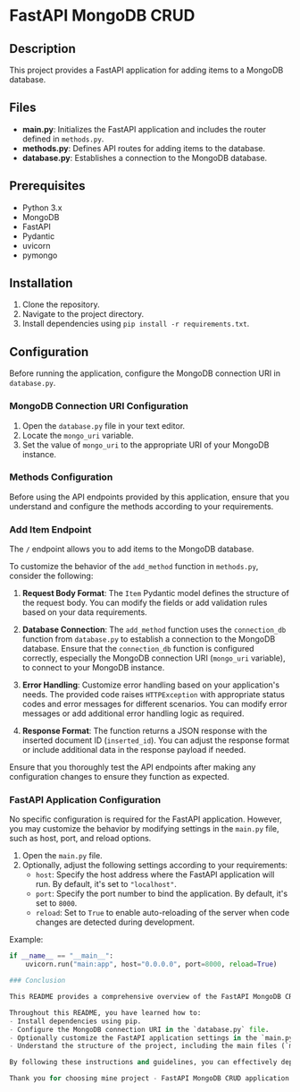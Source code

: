 # FastAPI MongoDB CRUD

## Description
This project provides a FastAPI application for adding items to a MongoDB database.

## Files
- **main.py**: Initializes the FastAPI application and includes the router defined in `methods.py`.
- **methods.py**: Defines API routes for adding items to the database.
- **database.py**: Establishes a connection to the MongoDB database.

## Prerequisites
- Python 3.x
- MongoDB
- FastAPI
- Pydantic
- uvicorn
- pymongo

## Installation
1. Clone the repository.
2. Navigate to the project directory.
3. Install dependencies using `pip install -r requirements.txt`.

## Configuration
Before running the application, configure the MongoDB connection URI in `database.py`.

### MongoDB Connection URI Configuration
1. Open the `database.py` file in your text editor.
2. Locate the `mongo_uri` variable.
3. Set the value of `mongo_uri` to the appropriate URI of your MongoDB instance.

### Methods Configuration
Before using the API endpoints provided by this application, ensure that you understand and configure the methods according to your requirements.

### Add Item Endpoint
The `/` endpoint allows you to add items to the MongoDB database. 

To customize the behavior of the `add_method` function in `methods.py`, consider the following:

1. **Request Body Format**: The `Item` Pydantic model defines the structure of the request body. You can modify the fields or add validation rules based on your data requirements.

2. **Database Connection**: The `add_method` function uses the `connection_db` function from `database.py` to establish a connection to the MongoDB database. Ensure that the `connection_db` function is configured correctly, especially the MongoDB connection URI (`mongo_uri` variable), to connect to your MongoDB instance.

3. **Error Handling**: Customize error handling based on your application's needs. The provided code raises `HTTPException` with appropriate status codes and error messages for different scenarios. You can modify error messages or add additional error handling logic as required.

4. **Response Format**: The function returns a JSON response with the inserted document ID (`inserted_id`). You can adjust the response format or include additional data in the response payload if needed.

Ensure that you thoroughly test the API endpoints after making any configuration changes to ensure they function as expected.

### FastAPI Application Configuration
No specific configuration is required for the FastAPI application. However, you may customize the behavior by modifying settings in the `main.py` file, such as host, port, and reload options.

1. Open the `main.py` file.
2. Optionally, adjust the following settings according to your requirements:
   - `host`: Specify the host address where the FastAPI application will run. By default, it's set to `"localhost"`.
   - `port`: Specify the port number to bind the application. By default, it's set to `8000`.
   - `reload`: Set to `True` to enable auto-reloading of the server when code changes are detected during development.

Example:
```python
if __name__ == "__main__":
    uvicorn.run("main:app", host="0.0.0.0", port=8000, reload=True)

### Conclusion

This README provides a comprehensive overview of the FastAPI MongoDB CRUD application. It includes instructions for installation, configuration, and usage. By following the steps outlined in this document, you can set up the application, configure the MongoDB connection URI, and customize the FastAPI application settings according to your requirements.

Throughout this README, you have learned how to:
- Install dependencies using pip.
- Configure the MongoDB connection URI in the `database.py` file.
- Optionally customize the FastAPI application settings in the `main.py` file.
- Understand the structure of the project, including the main files (`main.py`, `methods.py`, and `database.py`).

By following these instructions and guidelines, you can effectively deploy and manage the FastAPI application for CRUD operations with MongoDB. Should you have any questions or encounter any issues, please refer to the documentation or reach out to the project maintainers for assistance.

Thank you for choosing mine project - FastAPI MongoDB CRUD application. We hope you find it useful and enjoy using it in your projects.

